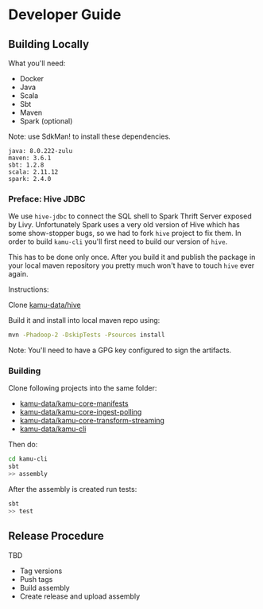 # Developer Guide

## Building Locally

What you'll need:

* Docker
* Java
* Scala
* Sbt
* Maven
* Spark (optional)

Note: use SdkMan! to install these dependencies.

```
java: 8.0.222-zulu
maven: 3.6.1
sbt: 1.2.8
scala: 2.11.12
spark: 2.4.0
```

### Preface: Hive JDBC

We use `hive-jdbc` to connect the SQL shell to Spark Thrift Server exposed by Livy. Unfortunately Spark uses a very old version of Hive which has some show-stopper bugs, so we had to fork `hive` project to fix them. In order to build `kamu-cli` you'll first need to build our version of `hive`.

This has to be done only once. After you build it and publish the package in your local maven repository you pretty much won't have to touch `hive` ever again.

Instructions:

Clone [kamu-data/hive](https://github.com/kamu-data/hive)

Build it and install into local maven repo using:

```sh
mvn -Phadoop-2 -DskipTests -Psources install
```

Note: You'll need to have a GPG key configured to sign the artifacts.

### Building

Clone following projects into the same folder:

* [kamu-data/kamu-core-manifests](https://github.com/kamu-data/kamu-core-manifests)
* [kamu-data/kamu-core-ingest-polling](https://github.com/kamu-data/kamu-core-ingest-polling)
* [kamu-data/kamu-core-transform-streaming](https://github.com/kamu-data/kamu-core-transform-streaming)
* [kamu-data/kamu-cli](https://github.com/kamu-data/kamu-cli)

Then do:

```sh
cd kamu-cli
sbt
>> assembly
```

After the assembly is created run tests:

```sh
sbt
>> test
```

## Release Procedure

TBD

* Tag versions
* Push tags
* Build assembly
* Create release and upload assembly

